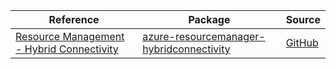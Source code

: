| Reference | Package | Source |
|---|---|---|
|[Resource Management - Hybrid Connectivity](resourcemanager-hybridconnectivity-readme.md)|[azure-resourcemanager-hybridconnectivity](https://repo1.maven.org/maven2/com/azure/resourcemanager/azure-resourcemanager-hybridconnectivity)|[GitHub](https://github.com/Azure/azure-sdk-for-java/blob/main/sdk/hybridconnectivity/azure-resourcemanager-hybridconnectivity)|
